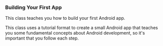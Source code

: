 ### Building Your First App
This class teaches you how to build your first Android app.

This class uses a tutorial format to create a small Android app that teaches you some fundamental concepts about Android development, so it's important that you follow each step.
